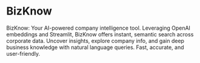 # BizKnow
BizKnow: Your AI-powered company intelligence tool. Leveraging OpenAI embeddings and Streamlit, BizKnow offers instant, semantic search across corporate data. Uncover insights, explore company info, and gain deep business knowledge with natural language queries. Fast, accurate, and user-friendly.

